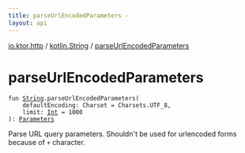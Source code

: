 ```yaml
---
title: parseUrlEncodedParameters - 
layout: api
---
```


<div class='api-docs-breadcrumbs'><a href="../index.html">io.ktor.http</a> / <a href="index.html">kotlin.String</a> / <a href="./parse-url-encoded-parameters.html">parseUrlEncodedParameters</a></div>

# parseUrlEncodedParameters

<div class="signature"><code><span class="keyword">fun </span><a href="https://kotlinlang.org/api/latest/jvm/stdlib/kotlin/-string/index.html"><span class="identifier">String</span></a><span class="symbol">.</span><span class="identifier">parseUrlEncodedParameters</span><span class="symbol">(</span><br/>&nbsp;&nbsp;&nbsp;&nbsp;<span class="parameterName" id="io.ktor.http$parseUrlEncodedParameters(kotlin.String, java.nio.charset.Charset, kotlin.Int)/defaultEncoding">defaultEncoding</span><span class="symbol">:</span>&nbsp;<span class="identifier">Charset</span>&nbsp;<span class="symbol">=</span>&nbsp;Charsets.UTF_8<span class="symbol">, </span><br/>&nbsp;&nbsp;&nbsp;&nbsp;<span class="parameterName" id="io.ktor.http$parseUrlEncodedParameters(kotlin.String, java.nio.charset.Charset, kotlin.Int)/limit">limit</span><span class="symbol">:</span>&nbsp;<a href="https://kotlinlang.org/api/latest/jvm/stdlib/kotlin/-int/index.html"><span class="identifier">Int</span></a>&nbsp;<span class="symbol">=</span>&nbsp;1000<br/><span class="symbol">)</span><span class="symbol">: </span><a href="../-parameters/index.html"><span class="identifier">Parameters</span></a></code></div>

Parse URL query parameters. Shouldn't be used for urlencoded forms because of <code>+</code> character.

